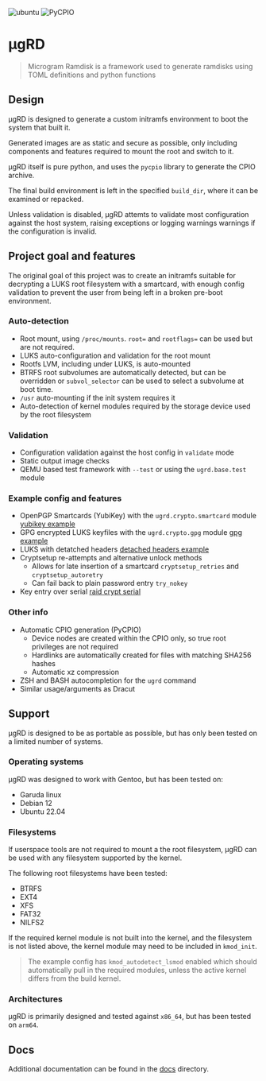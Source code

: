 ![ubuntu](https://github.com/desultory/ugrd/actions/workflows/ubuntu.yml/badge.svg)
![PyCPIO](https://github.com/desultory/pycpio/actions/workflows/unit_tests.yml/badge.svg)

# µgRD

> Microgram Ramdisk is a framework used to generate ramdisks using TOML definitions and python functions

## Design

µgRD is designed to generate a custom initramfs environment to boot the system that built it.

Generated images are as static and secure as possible, only including components and features required to mount the root and switch to it.

µgRD itself is pure python, and uses the `pycpio` library to generate the CPIO archive.

The final build environment is left in the specified `build_dir`, where it can be examined or repacked.

Unless validation is disabled, µgRD attemts to validate most configuration against the host system, raising exceptions or logging warnings warnings if the configuration is invalid.

## Project goal and features

The original goal of this project was to create an initramfs suitable for decrypting a LUKS root filesystem with a smartcard, with enough config validation to prevent the user from being left in a broken pre-boot environment.

### Auto-detection

* Root mount, using `/proc/mounts`. `root=` and `rootflags=` can be used but are not required.
* LUKS auto-configuration and validation for the root mount
* Rootfs LVM, including under LUKS, is auto-mounted
* BTRFS root subvolumes are automatically detected, but can be overridden or `subvol_selector` can be used to select a subvolume at boot time.
* `/usr` auto-mounting if the init system requires it
* Auto-detection of kernel modules required by the storage device used by the root filesystem

### Validation

* Configuration validation against the host config in `validate` mode
* Static output image checks
* QEMU based test framework with `--test` or using the `ugrd.base.test` module

### Example config and features

* OpenPGP Smartcards (YubiKey) with the `ugrd.crypto.smartcard` module [yubikey example](examples/yubikey.toml)
* GPG encrypted LUKS keyfiles with the `ugrd.crypto.gpg` module [gpg example](examples/gpg_keyfile.toml)
* LUKS with detatched headers [detached headers example](examples/detached_headers.toml)
* Cryptsetup re-attempts and alternative unlock methods
  - Allows for late insertion of a smartcard `cryptsetup_retries` and `cryptsetup_autoretry`
  - Can fail back to plain password entry `try_nokey`
* Key entry over serial [raid crypt serial](examples/raid_crypt_serial.toml)

### Other info  

* Automatic CPIO generation (PyCPIO)
  - Device nodes are created within the CPIO only, so true root privileges are not required
  - Hardlinks are automatically created for files with matching SHA256 hashes
  - Automatic xz compression
* ZSH and BASH autocompletion for the `ugrd` command
* Similar usage/arguments as Dracut

## Support

µgRD is designed to be as portable as possible, but has only been tested on a limited number of systems.

### Operating systems

µgRD was designed to work with Gentoo, but has been tested on:

* Garuda linux
* Debian 12
* Ubuntu 22.04

### Filesystems

If userspace tools are not required to mount a the root filesystem, µgRD can be used with any filesystem supported by the kernel.

The following root filesystems have been tested:

* BTRFS
* EXT4
* XFS
* FAT32
* NILFS2

If the required kernel module is not built into the kernel, and the filesystem is not listed above, the kernel module may need to be included in `kmod_init`.

> The example config has `kmod_autodetect_lsmod` enabled which should automatically pull in the required modules, unless the active kernel differs from the build kernel.

### Architectures

µgRD is primarily designed and tested against `x86_64`, but has been tested on `arm64`.

## Docs

Additional documentation can be found in the [docs](docs) directory.

